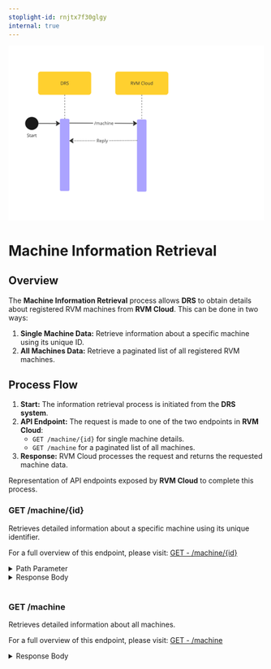 ```yaml
---
stoplight-id: rnjtx7f30glgy
internal: true
---
```

![RVMInfo.png](../../assets/images/RVMHealthcheck.png)

# Machine Information Retrieval

## Overview
The **Machine Information Retrieval** process allows **DRS** to obtain details about registered RVM machines from **RVM Cloud**. This can be done in two ways:
1. **Single Machine Data:** Retrieve information about a specific machine using its unique ID.
2. **All Machines Data:** Retrieve a paginated list of all registered RVM machines.

## Process Flow
1. **Start:** The information retrieval process is initiated from the **DRS system**.
2. **API Endpoint:** The request is made to one of the two endpoints in **RVM Cloud**:
   - `GET /machine/{id}` for single machine details.
   - `GET /machine` for a paginated list of all machines.
3. **Response:** RVM Cloud processes the request and returns the requested machine data.

<!--
type: tab
title: RVM
-->

Representation of API endpoints exposed by **RVM Cloud** to complete this process.

### GET /machine/{id}

Retrieves detailed information about a specific machine using its unique identifier.

For a full overview of this endpoint, please visit: [GET - /machine/{id}](../../rvm-openapi.yaml/paths/~1machine~1{id}/get)

<details>
<summary>Path Parameter</summary>

```yaml
id:
  type: string
  description: Unique identifier of the machine.
```
</details>

<details>
<summary>Response Body</summary>

```yaml jsonSchema
  $ref: '../../rvm-openapi.yaml#/components/schemas/Machine'
```
</details>

<br>


### GET /machine

Retrieves detailed information about all machines.

For a full overview of this endpoint, please visit: [GET - /machine](../../rvm-openapi.yaml/paths/~1machine/get)

<details>
<summary>Response Body</summary>

```yaml jsonSchema
  $ref: '../../rvm-openapi.yaml#/components/schemas/MachinePaginated'
```
</details>


<!-- type: tab-end -->